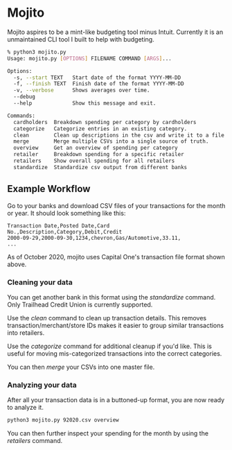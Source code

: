 # Mojito

Mojito aspires to be a mint-like budgeting tool minus Intuit. Currently it is an unmaintained CLI tool I built to help with budgeting. 

```bash
% python3 mojito.py                                     
Usage: mojito.py [OPTIONS] FILENAME COMMAND [ARGS]...

Options:
  -s, --start TEXT   Start date of the format YYYY-MM-DD
  -f, --finish TEXT  Finish date of the format YYYY-MM-DD
  -v, --verbose      Shows averages over time.
  --debug
  --help             Show this message and exit.

Commands:
  cardholders  Breakdown spending per category by cardholders
  categorize   Categorize entries in an existing category.
  clean        Clean up descriptions in the csv and write it to a file
  merge        Merge multiple CSVs into a single source of truth.
  overview     Get an overview of spending per category
  retailer     Breakdown spending for a specific retailer
  retailers    Show overall spending for all retailers
  standardize  Standardize csv output from different banks
```

## Example Workflow

Go to your banks and download CSV files of your transactions for the month or year. It should look something like this:

```csv
Transaction Date,Posted Date,Card No.,Description,Category,Debit,Credit
2000-09-29,2000-09-30,1234,chevron,Gas/Automotive,33.11,
...
```

As of October 2020, mojito uses Capital One's transaction file format shown above. 

### Cleaning your data

You can get another bank in this format using the *standardize* command. Only Trailhead Credit Union is currently supported. 

Use the *clean* command to clean up transaction details. This removes transaction/merchant/store IDs makes it easier to group similar transactions into retailers.

Use the *categorize* command for additional cleanup if you'd like. This is useful for moving mis-categorized transactions into the correct categories.

You can then *merge* your CSVs into one master file. 

### Analyzing your data

After all your transaction data is in a buttoned-up format, you are now ready to analyze it. 

```bash
python3 mojito.py 92020.csv overview
```

You can then further inspect your spending for the month by using the *retailers* command. 
